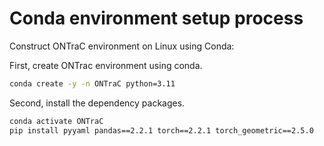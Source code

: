 # Conda environment setup process

Construct ONTraC environment on Linux using Conda:

First, create ONTrac environment using conda.

```bash
conda create -y -n ONTraC python=3.11
```

Second, install the dependency packages.

```bash
conda activate ONTraC
pip install pyyaml pandas==2.2.1 torch==2.2.1 torch_geometric==2.5.0
```
